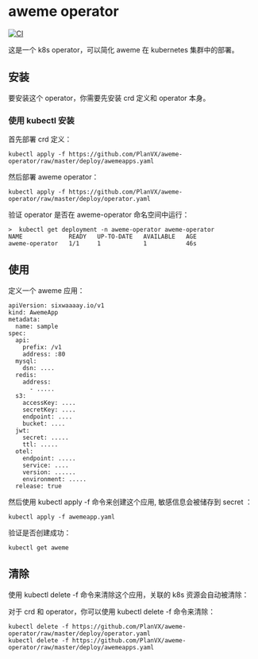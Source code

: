 # aweme operator

[![CI](https://github.com/PlanVX/aweme-operator/actions/workflows/ci.yaml/badge.svg)](https://github.com/PlanVX/aweme-operator/actions/workflows/ci.yaml)

这是一个 k8s operator，可以简化 aweme 在 kubernetes 集群中的部署。

## 安装

要安装这个 operator，你需要先安装 crd 定义和 operator 本身。

### 使用 kubectl 安装

首先部署 crd 定义：

```
kubectl apply -f https://github.com/PlanVX/aweme-operator/raw/master/deploy/awemeapps.yaml
```

然后部署 aweme operator：

```
kubectl apply -f https://github.com/PlanVX/aweme-operator/raw/master/deploy/operator.yaml
```

验证 operator 是否在 aweme-operator 命名空间中运行：

```
>  kubectl get deployment -n aweme-operator aweme-operator
NAME             READY   UP-TO-DATE   AVAILABLE   AGE
aweme-operator   1/1     1            1           46s
```

## 使用

定义一个 aweme 应用：

```
apiVersion: sixwaaaay.io/v1
kind: AwemeApp
metadata:
  name: sample
spec:
  api:
    prefix: /v1
    address: :80
  mysql:
    dsn: ....
  redis:
    address:
      - .....
  s3:
    accessKey: ....
    secretKey: ....
    endpoint: ....
    bucket: ....
  jwt:
    secret: .....
    ttl: .....
  otel:
    endpoint: .....
    service: ....
    version: ......
    environment: .....
  release: true
```

然后使用 kubectl apply -f 命令来创建这个应用, 敏感信息会被储存到 secret ：

```
kubectl apply -f awemeapp.yaml
```

验证是否创建成功：

```
kubectl get aweme
```

## 清除

使用 kubectl delete -f 命令来清除这个应用，关联的 k8s 资源会自动被清除：

对于 crd 和 operator，你可以使用 kubectl delete -f 命令来清除：

```
kubectl delete -f https://github.com/PlanVX/aweme-operator/raw/master/deploy/operator.yaml
kubectl delete -f https://github.com/PlanVX/aweme-operator/raw/master/deploy/awemeapps.yaml
```
